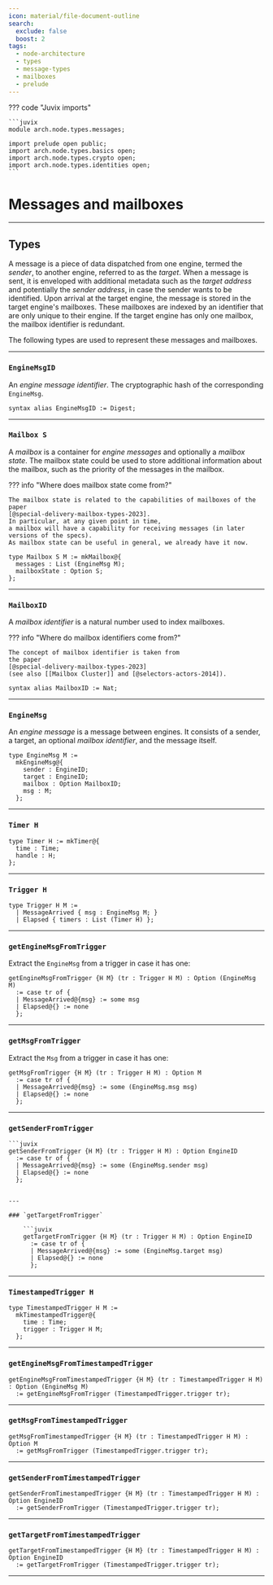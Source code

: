 ```yaml
---
icon: material/file-document-outline
search:
  exclude: false
  boost: 2
tags:
  - node-architecture
  - types
  - message-types
  - mailboxes
  - prelude
---
```


??? code "Juvix imports"

    ```juvix
    module arch.node.types.messages;

    import prelude open public;
    import arch.node.types.basics open;
    import arch.node.types.crypto open;
    import arch.node.types.identities open;
    ```

# Messages and mailboxes

---

## Types

A message is a piece of data dispatched from one engine, termed the _sender_, to
another engine, referred to as the _target_. When a message is sent, it is
enveloped with additional metadata such as the _target address_ and potentially
the _sender address_, in case the sender wants to be identified. Upon arrival at
the target engine, the message is stored in the target engine's mailboxes. These
mailboxes are indexed by an identifier that are only unique to their engine. If
the target engine has only one mailbox, the mailbox identifier is redundant.

The following types are used to represent these messages and mailboxes.

---

### `EngineMsgID`

An *engine message identifier*.
The cryptographic hash of the corresponding `EngineMsg`.

```juvix
syntax alias EngineMsgID := Digest;
```

---

### `Mailbox S`

A *mailbox* is a container for *engine messages* and optionally a *mailbox state*.
The mailbox state could be used to store additional information about the mailbox,
such as the priority of the messages in the mailbox.

??? info "Where does mailbox state come from?"

    The mailbox state is related to the capabilities of mailboxes of the paper
    [@special-delivery-mailbox-types-2023].
    In particular, at any given point in time,
    a mailbox will have a capability for receiving messages (in later versions of the specs).
    As mailbox state can be useful in general, we already have it now.

```juvix
type Mailbox S M := mkMailbox@{
  messages : List (EngineMsg M);
  mailboxState : Option S;
};
```

---

### `MailboxID`

A *mailbox identifier* is a natural number used to index mailboxes.

??? info "Where do mailbox identifiers come from?"

    The concept of mailbox identifier is taken from
    the paper
    [@special-delivery-mailbox-types-2023]
    (see also [[Mailbox Cluster]] and [@selectors-actors-2014]).

```juvix
syntax alias MailboxID := Nat;
```

---

### `EngineMsg`

An *engine message* is a message between engines.
It consists of a sender, a target, an optional *mailbox identifier*, and the message itself.

```juvix
type EngineMsg M :=
  mkEngineMsg@{
    sender : EngineID;
    target : EngineID;
    mailbox : Option MailboxID;
    msg : M;
  };
```

---

### `Timer H`

```juvix
type Timer H := mkTimer@{
  time : Time;
  handle : H;
};
```

---

### `Trigger H`

```juvix
type Trigger H M :=
  | MessageArrived { msg : EngineMsg M; }
  | Elapsed { timers : List (Timer H) };
```

---

### `getEngineMsgFromTrigger`

Extract the `EngineMsg` from a trigger in case it has one:

```juvix
getEngineMsgFromTrigger {H M} (tr : Trigger H M) : Option (EngineMsg M)
  := case tr of {
  | MessageArrived@{msg} := some msg
  | Elapsed@{} := none
  };
```

---

### `getMsgFromTrigger`

Extract the `Msg` from a trigger in case it has one:

```juvix
getMsgFromTrigger {H M} (tr : Trigger H M) : Option M
  := case tr of {
  | MessageArrived@{msg} := some (EngineMsg.msg msg)
  | Elapsed@{} := none
  };
```

---

### `getSenderFromTrigger`

    ```juvix
    getSenderFromTrigger {H M} (tr : Trigger H M) : Option EngineID
      := case tr of {
      | MessageArrived@{msg} := some (EngineMsg.sender msg)
      | Elapsed@{} := none
      };
```

---

### `getTargetFromTrigger`

    ```juvix
    getTargetFromTrigger {H M} (tr : Trigger H M) : Option EngineID
      := case tr of {
      | MessageArrived@{msg} := some (EngineMsg.target msg)
      | Elapsed@{} := none
      };
```

---

### `TimestampedTrigger H`

```juvix
type TimestampedTrigger H M :=
  mkTimestampedTrigger@{
    time : Time;
    trigger : Trigger H M;
  };
```

---

### `getEngineMsgFromTimestampedTrigger`

```juvix
getEngineMsgFromTimestampedTrigger {H M} (tr : TimestampedTrigger H M) : Option (EngineMsg M)
  := getEngineMsgFromTrigger (TimestampedTrigger.trigger tr);
```

---

### `getMsgFromTimestampedTrigger`

```juvix
getMsgFromTimestampedTrigger {H M} (tr : TimestampedTrigger H M) : Option M
  := getMsgFromTrigger (TimestampedTrigger.trigger tr);
```

---

### `getSenderFromTimestampedTrigger`

```juvix
getSenderFromTimestampedTrigger {H M} (tr : TimestampedTrigger H M) : Option EngineID
  := getSenderFromTrigger (TimestampedTrigger.trigger tr);
```

---

### `getTargetFromTimestampedTrigger`

```juvix
getTargetFromTimestampedTrigger {H M} (tr : TimestampedTrigger H M) : Option EngineID
  := getTargetFromTrigger (TimestampedTrigger.trigger tr);
```

---

